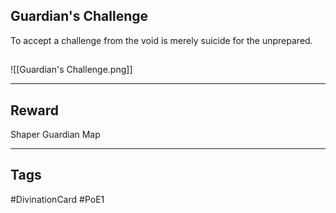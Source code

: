 ## Guardian's Challenge
To accept a challenge from the void is merely suicide for the unprepared.
## 
![[Guardian's Challenge.png]]

---
## Reward
Shaper Guardian Map

---
## Tags
#DivinationCard
#PoE1